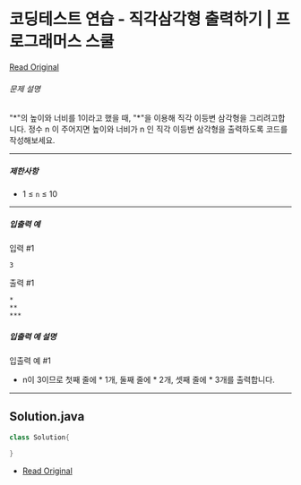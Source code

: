 # 코딩테스트 연습 - 직각삼각형 출력하기 | 프로그래머스 스쿨

[Read Original](https://school.programmers.co.kr/learn/courses/30/lessons/120823?language=java)


###### 문제 설명

"\*"의 높이와 너비를 1이라고 했을 때, "\*"을 이용해 직각 이등변 삼각형을 그리려고합니다. 정수 n 이 주어지면 높이와 너비가 n 인 직각 이등변 삼각형을 출력하도록 코드를 작성해보세요.

---

##### 제한사항

* 1 ≤ `n` ≤ 10

---

##### 입출력 예

입력 #1

```angelscript
3

```

출력 #1

```asciidoc
*
**
***

```

##### 입출력 예 설명

입출력 예 #1

* n이 3이므로 첫째 줄에 \* 1개, 둘째 줄에 \* 2개, 셋째 줄에 \* 3개를 출력합니다.
---
## Solution.java

```java
class Solution{

}
```
* [Read Original](https://school.programmers.co.kr/learn/courses/30/lessons/120823?language=java)